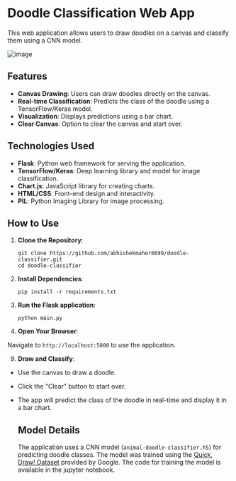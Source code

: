 # Doodle Classification Web App

This web application allows users to draw doodles on a canvas and classify them using a CNN model.

![image](https://github.com/abhishekmaher6699/doodle-classifier/assets/159910557/b5377493-a52e-4da5-8f41-402cb4d328c9)

## Features

- **Canvas Drawing**: Users can draw doodles directly on the canvas.
- **Real-time Classification**: Predicts the class of the doodle using a TensorFlow/Keras model.
- **Visualization**: Displays predictions using a bar chart.
- **Clear Canvas**: Option to clear the canvas and start over.

## Technologies Used

- **Flask**: Python web framework for serving the application.
- **TensorFlow/Keras**: Deep learning library and model for image classification.
- **Chart.js**: JavaScript library for creating charts.
- **HTML/CSS**: Front-end design and interactivity.
- **PIL**: Python Imaging Library for image processing.

## How to Use

1. **Clone the Repository**:
   
   ```
   git clone https://github.com/abhishekmaher6699/doodle-classifier.git
   cd doodle-classifier
   ```

3. **Install Dependencies**:
   
   ```
   pip install -r requirements.txt
   ```

5. **Run the Flask application**:
   
   ```
   python main.py
   ```

 7. **Open Your Browser**:
    
   Navigate to `http://localhost:5000` to use the application.

9. **Draw and Classify**:
- Use the canvas to draw a doodle.
- Click the "Clear" button to start over.
- The app will predict the class of the doodle in real-time and display it in a bar chart.

  ## Model Details

   The application uses a CNN model (`animal-doodle-classifier.h5`) for predicting doodle classes.
  The model was trained using the [Quick, Draw! Dataset](https://github.com/googlecreativelab/quickdraw-dataset) provided by Google.
   The code for training the model is available in the jupyter notebook.
